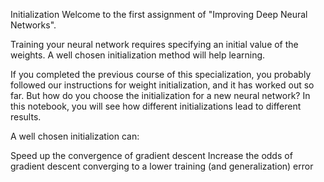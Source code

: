 Initialization
Welcome to the first assignment of "Improving Deep Neural Networks".

Training your neural network requires specifying an initial value of the weights. A well chosen initialization method will help learning.

If you completed the previous course of this specialization, you probably followed our instructions for weight initialization, and it has worked out so far. But how do you choose the initialization for a new neural network? In this notebook, you will see how different initializations lead to different results.

A well chosen initialization can:

Speed up the convergence of gradient descent
Increase the odds of gradient descent converging to a lower training (and generalization) error
